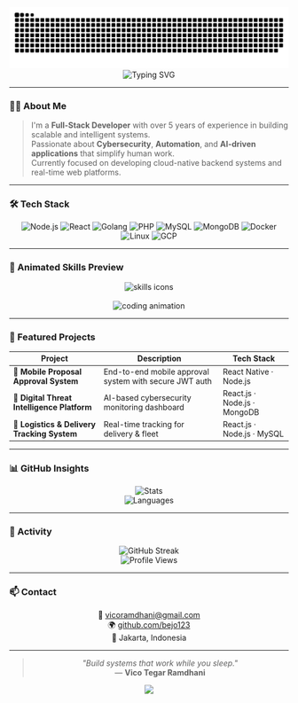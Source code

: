 <!-- =======================
🔥 ANIMATED BANNER
======================= -->
<div align="center">
  <img src="https://github.com/Platane/snk/raw/output/github-contribution-grid-snake-dark.svg" alt="snake animation" />
</div>

<!-- =======================
👋 INTRO ANIMATION
======================= -->
<div align="center">
  <img src="https://readme-typing-svg.herokuapp.com?font=Fira+Code&weight=500&size=24&pause=1000&color=00E5FF&center=true&vCenter=true&width=700&lines=Hi%2C+I'm+Vico+Tegar+Ramdhani+👋;Full-Stack+Developer+%7C+Cybersecurity+%7C+AI+Automation;Crafting+Clean+%26+Scalable+Systems" alt="Typing SVG" />
</div>

---

### 🧑‍💻 About Me  

> I'm a **Full-Stack Developer** with over 5 years of experience in building scalable and intelligent systems.  
> Passionate about **Cybersecurity**, **Automation**, and **AI-driven applications** that simplify human work.  
> Currently focused on developing cloud-native backend systems and real-time web platforms.

---

### 🛠️ Tech Stack  

<div align="center">

![Node.js](https://img.shields.io/badge/-Node.js-0A0A0A?style=for-the-badge&logo=node.js&logoColor=00E676)
![React](https://img.shields.io/badge/-React-0A0A0A?style=for-the-badge&logo=react&logoColor=61DAFB)
![Golang](https://img.shields.io/badge/-Go-0A0A0A?style=for-the-badge&logo=go&logoColor=00ADD8)
![PHP](https://img.shields.io/badge/-PHP-0A0A0A?style=for-the-badge&logo=php&logoColor=777BB4)
![MySQL](https://img.shields.io/badge/-MySQL-0A0A0A?style=for-the-badge&logo=mysql&logoColor=4479A1)
![MongoDB](https://img.shields.io/badge/-MongoDB-0A0A0A?style=for-the-badge&logo=mongodb&logoColor=4DB33D)
![Docker](https://img.shields.io/badge/-Docker-0A0A0A?style=for-the-badge&logo=docker&logoColor=2496ED)
![Linux](https://img.shields.io/badge/-Linux-0A0A0A?style=for-the-badge&logo=linux&logoColor=FCC624)
![GCP](https://img.shields.io/badge/-Google%20Cloud-0A0A0A?style=for-the-badge&logo=googlecloud&logoColor=4285F4)

</div>

---

### 🧩 Animated Skills Preview  

<div align="center">
  <img src="https://skillicons.dev/icons?i=js,ts,react,nodejs,php,go,python,mysql,mongodb,docker,linux,gcp&theme=dark" alt="skills icons" />
  <br><br>
  <img src="https://media.giphy.com/media/qgQUggAC3Pfv687qPC/giphy.gif" width="480" alt="coding animation" />
</div>

---

### 🚀 Featured Projects  

| Project | Description | Tech Stack |
|----------|--------------|-------------|
| 🧾 **Mobile Proposal Approval System** | End-to-end mobile approval system with secure JWT auth | React Native · Node.js |
| 🧠 **Digital Threat Intelligence Platform** | AI-based cybersecurity monitoring dashboard | React.js · Node.js · MongoDB |
| 🚚 **Logistics & Delivery Tracking System** | Real-time tracking for delivery & fleet | React.js · Node.js · MySQL |

---

### 📊 GitHub Insights  

<div align="center">

![Stats](https://github-readme-stats.vercel.app/api?username=bejo123&show_icons=true&hide_border=true&theme=github_dark&count_private=true)  
![Languages](https://github-readme-stats.vercel.app/api/top-langs/?username=bejo123&layout=compact&theme=github_dark&hide_border=true)

</div>

---

### 🧩 Activity  

<div align="center">

![GitHub Streak](https://streak-stats.demolab.com?user=bejo123&theme=github-dark&hide_border=true)  
![Profile Views](https://komarev.com/ghpvc/?username=bejo123&color=gray&style=flat)

</div>

---

### 📫 Contact  

<div align="center">

📧 [vicoramdhani@gmail.com](mailto:vicoramdhani@gmail.com)  
🌍 [github.com/bejo123](https://github.com/bejo123)  
📍 Jakarta, Indonesia  

</div>

---

<div align="center">
  
> _"Build systems that work while you sleep."_  
> — **Vico Tegar Ramdhani**

</div>

<!-- =======================
🌌 FOOTER ANIMATED BANNER
======================= -->
<div align="center">
  <img src="https://capsule-render.vercel.app/api?type=waving&color=0:0A0A0A,100:00E5FF&height=100&section=footer" />
</div>
